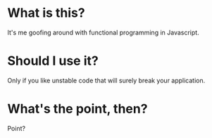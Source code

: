 # What is this?

It's me goofing around with functional programming in Javascript.

# Should I use it?

Only if you like unstable code that will surely break your application.

# What's the point, then?

Point?
